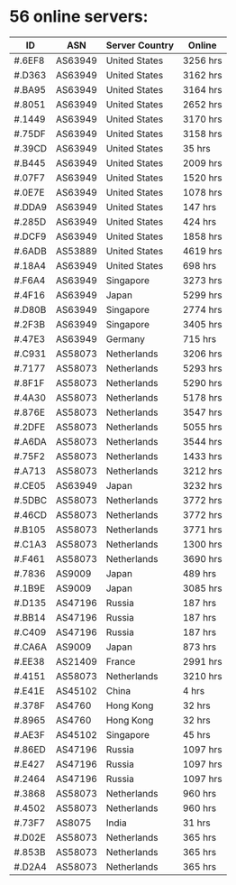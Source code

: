 # 56 online servers:

| ID | ASN | Server Country | Online |
| ------ | ------ | ------ | ------ |
| #.6EF8 | AS63949 | United States | 3256 hrs |
| #.D363 | AS63949 | United States | 3162 hrs |
| #.BA95 | AS63949 | United States | 3164 hrs |
| #.8051 | AS63949 | United States | 2652 hrs |
| #.1449 | AS63949 | United States | 3170 hrs |
| #.75DF | AS63949 | United States | 3158 hrs |
| #.39CD | AS63949 | United States | 35 hrs |
| #.B445 | AS63949 | United States | 2009 hrs |
| #.07F7 | AS63949 | United States | 1520 hrs |
| #.0E7E | AS63949 | United States | 1078 hrs |
| #.DDA9 | AS63949 | United States | 147 hrs |
| #.285D | AS63949 | United States | 424 hrs |
| #.DCF9 | AS63949 | United States | 1858 hrs |
| #.6ADB | AS53889 | United States | 4619 hrs |
| #.18A4 | AS63949 | United States | 698 hrs |
| #.F6A4 | AS63949 | Singapore | 3273 hrs |
| #.4F16 | AS63949 | Japan | 5299 hrs |
| #.D80B | AS63949 | Singapore | 2774 hrs |
| #.2F3B | AS63949 | Singapore | 3405 hrs |
| #.47E3 | AS63949 | Germany | 715 hrs |
| #.C931 | AS58073 | Netherlands | 3206 hrs |
| #.7177 | AS58073 | Netherlands | 5293 hrs |
| #.8F1F | AS58073 | Netherlands | 5290 hrs |
| #.4A30 | AS58073 | Netherlands | 5178 hrs |
| #.876E | AS58073 | Netherlands | 3547 hrs |
| #.2DFE | AS58073 | Netherlands | 5055 hrs |
| #.A6DA | AS58073 | Netherlands | 3544 hrs |
| #.75F2 | AS58073 | Netherlands | 1433 hrs |
| #.A713 | AS58073 | Netherlands | 3212 hrs |
| #.CE05 | AS63949 | Japan | 3232 hrs |
| #.5DBC | AS58073 | Netherlands | 3772 hrs |
| #.46CD | AS58073 | Netherlands | 3772 hrs |
| #.B105 | AS58073 | Netherlands | 3771 hrs |
| #.C1A3 | AS58073 | Netherlands | 1300 hrs |
| #.F461 | AS58073 | Netherlands | 3690 hrs |
| #.7836 | AS9009 | Japan | 489 hrs |
| #.1B9E | AS9009 | Japan | 3085 hrs |
| #.D135 | AS47196 | Russia | 187 hrs |
| #.BB14 | AS47196 | Russia | 187 hrs |
| #.C409 | AS47196 | Russia | 187 hrs |
| #.CA6A | AS9009 | Japan | 873 hrs |
| #.EE38 | AS21409 | France | 2991 hrs |
| #.4151 | AS58073 | Netherlands | 3210 hrs |
| #.E41E | AS45102 | China | 4 hrs |
| #.378F | AS4760 | Hong Kong | 32 hrs |
| #.8965 | AS4760 | Hong Kong | 32 hrs |
| #.AE3F | AS45102 | Singapore | 45 hrs |
| #.86ED | AS47196 | Russia | 1097 hrs |
| #.E427 | AS47196 | Russia | 1097 hrs |
| #.2464 | AS47196 | Russia | 1097 hrs |
| #.3868 | AS58073 | Netherlands | 960 hrs |
| #.4502 | AS58073 | Netherlands | 960 hrs |
| #.73F7 | AS8075 | India | 31 hrs |
| #.D02E | AS58073 | Netherlands | 365 hrs |
| #.853B | AS58073 | Netherlands | 365 hrs |
| #.D2A4 | AS58073 | Netherlands | 365 hrs |

